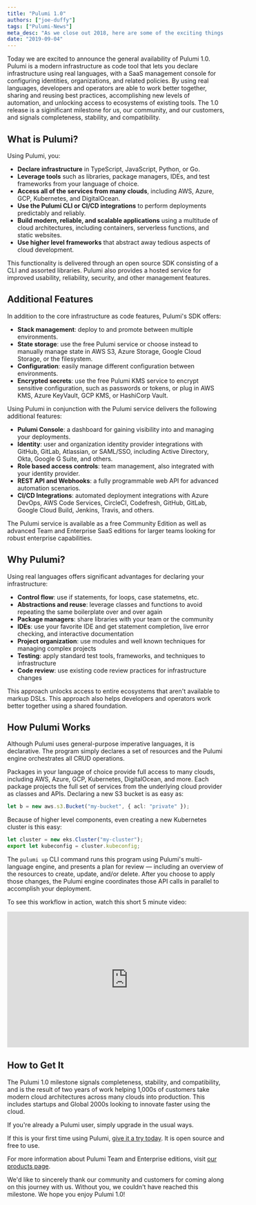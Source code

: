 ```yaml
---
title: "Pulumi 1.0"
authors: ["joe-duffy"]
tags: ["Pulumi-News"]
meta_desc: "As we close out 2018, here are some of the exciting things at Pulumi. We've launched our open source community, with support for many major clouds."
date: "2019-09-04"
---
```


Today we are excited to announce the general availability of Pulumi 1.0. Pulumi is a modern infrastructure as code tool that lets you declare infrastructure using real languages, with a SaaS management console for configuring identities, organizations, and related policies. By using real languages, developers and operators are able to work better together, sharing and reusing best practices, accomplishing new levels of automation, and unlocking access to ecosystems of existing tools. The 1.0 release is a siginificant milestone for us, our community, and our customers, and signals completeness, stability, and compatibility.

## What is Pulumi?

Using Pulumi, you:

* **Declare infrastructure** in TypeScript, JavaScript, Python, or Go.
* **Leverage tools** such as libraries, package managers, IDEs, and test frameworks from your language of choice.
* **Access all of the services from many clouds**, including AWS, Azure, GCP, Kubernetes, and DigitalOcean.
* **Use the Pulumi CLI or CI/CD integrations** to perform deployments predictably and reliably.
* **Build modern, reliable, and scalable applications** using a multitude of cloud architectures, including containers, serverless functions, and static websites.
* **Use higher level frameworks** that abstract away tedious aspects of cloud development.

This functionality is delivered through an open source SDK consisting of a CLI and assorted libraries. Pulumi also provides a hosted service for improved usability, reliability, security, and other management features.

## Additional Features

In addition to the core infrastructure as code features, Pulumi's SDK offers:

* **Stack management**: deploy to and promote between multiple environments.
* **State storage**: use the free Pulumi service or choose instead to manually manage state in AWS S3, Azure Storage, Google Cloud Storage, or the filesystem.
* **Configuration**: easily manage different configuration between environments.
* **Encrypted secrets**: use the free Pulumi KMS service to encrypt sensitive configuration, such as passwords or tokens, or plug in AWS KMS, Azure KeyVault, GCP KMS, or HashiCorp Vault.

Using Pulumi in conjunction with the Pulumi service delivers the following additional features:

* **Pulumi Console**: a dashboard for gaining visibility into and managing your deployments.
* **Identity**: user and organization identity provider integrations with GitHub, GitLab, Atlassian, or SAML/SSO, including Active Directory, Okta, Google G Suite, and others.
* **Role based access controls**: team management, also integrated with your identity provider.
* **REST API and Webhooks**: a fully programmable web API for advanced automation scenarios.
* **CI/CD Integrations**: automated deployment integrations with Azure DevOps, AWS Code Services, CircleCI, Codefresh, GitHub, GitLab, Google Cloud Build, Jenkins, Travis, and others.

The Pulumi service is available as a free Community Edition as well as advanced Team and Enterprise SaaS editions for larger teams looking for robust enterprise capabilities.

## Why Pulumi?

Using real languages offers significant advantages for declaring your infrastructure:

* **Control flow**: use if statements, for loops, case statemetns, etc.
* **Abstractions and reuse**: leverage classes and functions to avoid repeating the same boilerplate over and over again
* **Package managers**: share libraries with your team or the community
* **IDEs**: use your favorite IDE and get statement completion, live error checking, and interactive documentation
* **Project organization**: use modules and well known techniques for managing complex projects
* **Testing**: apply standard test tools, frameworks, and techniques to infrastructure
* **Code review**: use existing code review practices for infrastructure changes

This approach unlocks access to entire ecosystems that aren't available to markup DSLs. This approach also helps developers and operators work better together using a shared foundation.

## How Pulumi Works

Although Pulumi uses general-purpose imperative languages, it is declarative. The program simply declares a set of resources and the Pulumi engine orchestrates all CRUD operations.

Packages in your language of choice provide full access to many clouds, including AWS, Azure, GCP, Kubernetes, DigitalOcean, and more. Each package projects the full set of services from the underlying cloud provider as classes and APIs. Declaring a new S3 bucket is as easy as:

```typescript
let b = new aws.s3.Bucket("my-bucket", { acl: "private" });
```

Because of higher level components, even creating a new Kubernetes cluster is this easy:

```typescript
let cluster = new eks.Cluster("my-cluster");
export let kubeconfig = cluster.kubeconfig;
```

The `pulumi up` CLI command runs this program using Pulumi's multi-language engine, and presents a plan for review &mdash; including an overview of the resources to create, update, and/or delete. After you choose to apply those changes, the Pulumi engine coordinates those API calls in parallel to accomplish your deployment.

To see this workflow in action, watch this short 5 minute video:

<iframe width="560" height="315" src="https://www.youtube.com/embed/QfJTJs24-JM" frameborder="0" allow="accelerometer; autoplay; encrypted-media; gyroscope; picture-in-picture" allowfullscreen></iframe>

## How to Get It

The Pulumi 1.0 milestone signals completeness, stability, and compatibility, and is the result of two years of work helping 1,000s of customers take modern cloud architectures across many clouds into production. This includes startups and Global 2000s looking to innovate faster using the cloud.

If you're already a Pulumi user, simply upgrade in the usual ways.

If this is your first time using Pulumi, [give it a try today](https://pulumi.com/docs/get-started). It is open source and free to use.

For more information about Pulumi Team and Enterprise editions, visit [our products page](https://pulumi.com/product).

We'd like to sincerely thank our community and customers for coming along on this journey with us. Without you, we couldn't have reached this milestone. We hope you enjoy Pulumi 1.0!
